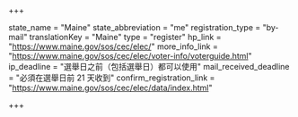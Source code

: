 +++

state_name = "Maine"
state_abbreviation = "me"
registration_type = "by-mail"
translationKey = "Maine"
type = "register"
hp_link = "https://www.maine.gov/sos/cec/elec/"
more_info_link = "https://www.maine.gov/sos/cec/elec/voter-info/voterguide.html"
ip_deadline = "選舉日之前（包括選舉日）都可以使用"
mail_received_deadline = "必須在選舉日前 21 天收到"
confirm_registration_link = "https://www.maine.gov/sos/cec/elec/data/index.html"

+++